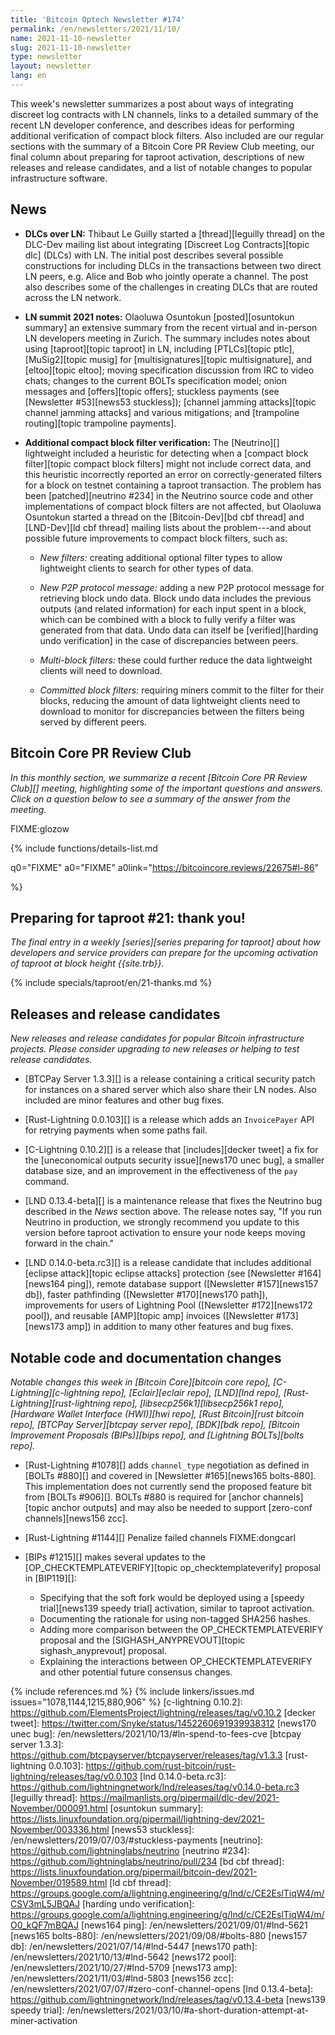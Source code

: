 ```yaml
---
title: 'Bitcoin Optech Newsletter #174'
permalink: /en/newsletters/2021/11/10/
name: 2021-11-10-newsletter
slug: 2021-11-10-newsletter
type: newsletter
layout: newsletter
lang: en
---
```

This week's newsletter summarizes a post about ways of integrating
discreet log contracts with LN channels, links to a detailed summary of
the recent LN developer conference, and describes ideas for performing
additional verification of compact block filters.  Also included are our
regular sections with the summary of a Bitcoin Core PR Review Club
meeting, our final column about preparing for taproot activation,
descriptions of new releases and release candidates, and a list of
notable changes to popular infrastructure software.

## News

- **DLCs over LN:** Thibaut Le Guilly started a [thread][leguilly
  thread] on the DLC-Dev mailing list about integrating [Discreet Log
  Contracts][topic dlc] (DLCs) with LN.  The initial post describes several
  possible constructions for including DLCs in the transactions between
  two direct LN peers, e.g. Alice and Bob who jointly operate a channel.
  The post also describes some of the challenges in creating DLCs that
  are routed across the LN network.

- **LN summit 2021 notes:** Olaoluwa Osuntokun [posted][osuntokun
  summary] an extensive summary from the recent virtual and in-person LN
  developers meeting in Zurich.  The summary includes notes about using
  [taproot][topic taproot] in LN, including [PTLCs][topic ptlc],
  [MuSig2][topic musig] for [multisignatures][topic multisignature], and
  [eltoo][topic eltoo]; moving specification discussion from IRC to
  video chats; changes to the current BOLTs specification model; onion
  messages and [offers][topic offers]; stuckless payments (see
  [Newsletter #53][news53 stuckless]); [channel jamming attacks][topic
  channel jamming attacks] and various mitigations; and [trampoline
  routing][topic trampoline payments].

- **Additional compact block filter verification:**
  The [Neutrino][] lightweight included a heuristic for detecting when a
  [compact block filter][topic compact block filters] might not include
  correct data, and this heuristic incorrectly reported an error on
  correctly-generated filters for a block on testnet containing a
  taproot transaction.  The problem has been [patched][neutrino #234]
  in the Neutrino source code and other implementations of compact block
  filters are not affected, but Olaoluwa Osuntokun started a thread on
  the [Bitcoin-Dev][bd cbf thread] and [LND-Dev][ld cbf thread] mailing
  lists about the problem---and about possible future improvements to compact
  block filters, such as:

    - *New filters:* creating additional optional filter types to allow
      lightweight clients to search for other types of data.

    - *New P2P protocol message:* adding a new P2P protocol message for
      retrieving block undo data.  Block undo data includes the previous
      outputs (and related information<!--like heights-->) for each
      input spent in a block, which can be combined with a block to
      fully verify a filter was generated from that data.  Undo data can
      itself be [verified][harding undo verification] in the case of
      discrepancies between peers.

    - *Multi-block filters:* these could further reduce the data
      lightweight clients will need to download.

    - *Committed block filters:* requiring miners commit to the filter
      for their blocks, reducing the amount of data lightweight clients
      need to download to monitor for discrepancies between the filters
      being served by different peers.

## Bitcoin Core PR Review Club

*In this monthly section, we summarize a recent [Bitcoin Core PR Review Club][]
meeting, highlighting some of the important questions and answers.  Click on a
question below to see a summary of the answer from the meeting.*

FIXME:glozow

{% include functions/details-list.md

  q0="FIXME"
  a0="FIXME"
  a0link="https://bitcoincore.reviews/22675#l-86"

%}

## Preparing for taproot #21: thank you!

*The final entry in a weekly [series][series preparing for taproot]
about how developers and service providers can prepare for the upcoming
activation of taproot at block height {{site.trb}}.*

{% include specials/taproot/en/21-thanks.md %}

## Releases and release candidates

*New releases and release candidates for popular Bitcoin infrastructure
projects.  Please consider upgrading to new releases or helping to test
release candidates.*

- [BTCPay Server 1.3.3][] is a release <!-- along with the previous
  release one day earlier --> containing a critical security patch for
  instances on a shared server which also share their LN nodes.  Also
  included are minor features and other bug fixes.

- [Rust-Lightning 0.0.103][] is a release which adds an
  `InvoicePayer` API for retrying payments when some paths fail.

- [C-Lightning 0.10.2][] is a release that [includes][decker
  tweet] a fix for the [uneconomical outputs security issue][news170
  unec bug], a smaller database size, and an improvement in the
  effectiveness of the `pay` command.

- [LND 0.13.4-beta][] is a maintenance release that fixes the Neutrino
  bug described in the *News* section above.  The release notes say, "If
  you run Neutrino in production, we strongly recommend you update to
  this version before taproot activation to ensure your node keeps
  moving forward in the chain."

- [LND 0.14.0-beta.rc3][] is a release candidate that includes
  additional [eclipse attack][topic eclipse attacks] protection (see
  [Newsletter #164][news164 ping]), remote database support ([Newsletter
  #157][news157 db]), faster pathfinding ([Newsletter #170][news170
  path]), improvements for users of Lightning Pool ([Newsletter
  #172][news172 pool]), and reusable [AMP][topic amp] invoices
  ([Newsletter #173][news173 amp]) in addition to many other features
  and bug fixes.

## Notable code and documentation changes

*Notable changes this week in [Bitcoin Core][bitcoin core repo],
[C-Lightning][c-lightning repo], [Eclair][eclair repo], [LND][lnd repo],
[Rust-Lightning][rust-lightning repo], [libsecp256k1][libsecp256k1
repo], [Hardware Wallet Interface (HWI)][hwi repo],
[Rust Bitcoin][rust bitcoin repo], [BTCPay Server][btcpay server repo],
[BDK][bdk repo], [Bitcoin Improvement Proposals (BIPs)][bips repo], and
[Lightning BOLTs][bolts repo].*

- [Rust-Lightning #1078][] adds `channel_type` negotiation as defined in [BOLTs
  #880][] and covered in [Newsletter #165][news165 bolts-880]. This
  implementation does not currently send the proposed feature bit from [BOLTs
  #906][].  BOLTs #880 is required for [anchor channels][topic anchor
  outputs] and may also be needed to support [zero-conf
  channels][news156 zcc].

- [Rust-Lightning #1144][] Penalize failed channels FIXME:dongcarl

- [BIPs #1215][] makes several updates to the
  [OP_CHECKTEMPLATEVERIFY][topic op_checktemplateverify] proposal in [BIP119][]:

  * Specifying that the soft fork would be deployed using a [speedy trial][news139 speedy trial]
    activation, similar to taproot activation.
  * Documenting the rationale for using non-tagged SHA256 hashes.
  * Adding more comparison between the OP_CHECKTEMPLATEVERIFY proposal and
    the [SIGHASH_ANYPREVOUT][topic sighash_anyprevout] proposal.
  * Explaining the interactions between OP_CHECKTEMPLATEVERIFY and other
    potential future consensus changes.

{% include references.md %}
{% include linkers/issues.md issues="1078,1144,1215,880,906" %}
[c-lightning 0.10.2]: https://github.com/ElementsProject/lightning/releases/tag/v0.10.2
[decker tweet]: https://twitter.com/Snyke/status/1452260691939938312
[news170 unec bug]: /en/newsletters/2021/10/13/#ln-spend-to-fees-cve
[btcpay server 1.3.3]: https://github.com/btcpayserver/btcpayserver/releases/tag/v1.3.3
[rust-lightning 0.0.103]: https://github.com/rust-bitcoin/rust-lightning/releases/tag/v0.0.103
[lnd 0.14.0-beta.rc3]: https://github.com/lightningnetwork/lnd/releases/tag/v0.14.0-beta.rc3
[leguilly thread]: https://mailmanlists.org/pipermail/dlc-dev/2021-November/000091.html
[osuntokun summary]: https://lists.linuxfoundation.org/pipermail/lightning-dev/2021-November/003336.html
[news53 stuckless]: /en/newsletters/2019/07/03/#stuckless-payments
[neutrino]: https://github.com/lightninglabs/neutrino
[neutrino #234]: https://github.com/lightninglabs/neutrino/pull/234
[bd cbf thread]: https://lists.linuxfoundation.org/pipermail/bitcoin-dev/2021-November/019589.html
[ld cbf thread]: https://groups.google.com/a/lightning.engineering/g/lnd/c/CE2EslTiqW4/m/CSV3mL5JBQAJ
[harding undo verification]: https://groups.google.com/a/lightning.engineering/g/lnd/c/CE2EslTiqW4/m/O0_kQF7mBQAJ
[news164 ping]: /en/newsletters/2021/09/01/#lnd-5621
[news165 bolts-880]: /en/newsletters/2021/09/08/#bolts-880
[news157 db]: /en/newsletters/2021/07/14/#lnd-5447
[news170 path]: /en/newsletters/2021/10/13/#lnd-5642
[news172 pool]: /en/newsletters/2021/10/27/#lnd-5709
[news173 amp]: /en/newsletters/2021/11/03/#lnd-5803
[news156 zcc]: /en/newsletters/2021/07/07/#zero-conf-channel-opens
[lnd 0.13.4-beta]: https://github.com/lightningnetwork/lnd/releases/tag/v0.13.4-beta
[news139 speedy trial]: /en/newsletters/2021/03/10/#a-short-duration-attempt-at-miner-activation
